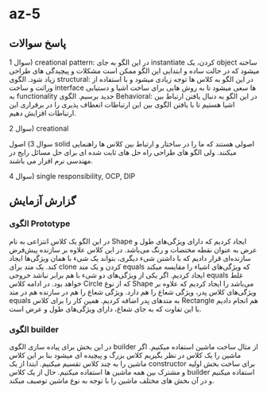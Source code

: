 # az-5
## پاسخ سوالات
سوال 1) creational pattern: در این الگو به جای instantiate کردن، یک object ساخته میشود که در حالت ساده و ابتدایی این الگو ممکن است مشکلات و پیچیدگی های طراحی زیاد شود.
الگوی structural: در این الگو به کلاس ها توجه زیادی میشود و با استفاده از وراثت و ساخت interface ها سعی میشود تا به روش هایی برای ساخت اشیا و دستیابی به functionality جدید برسیم.
الگوی Behavioral: در این الگو به دنبال یافتن ارتباط بین اشیا هستیم تا با یافتن الگوی بین این ارتباطات انعطاف پذیری را در برقراری این ارتباطات افزایش دهیم.

سوال 2) creational

سوال 3) اصول solid اصولی هستند که ما را در ساختار و ارتباط بین کلاس ها راهنمایی میکنند. ولی الگو های طراحی راه حل های ثابت شده ای برای حل مسائل رایج در مهندسی نرم افزار می باشند.

سوال 4) single responsibility, OCP, DIP

## گزارش آزمایش
### الگوی Prototype
در این الگو یک کلاس انتزاعی به نام Shape ایجاد کردیم که دارای ویژگی‌های طول و عرض به عنوان نقطه مختصات و رنگ می‌باشد.
در این کلاس علاوه بر سازنده پیش‌فرض سازنده‌ای قرار دادیم که با داشتن شیء دیگری، بتواند یک شیء با همان ویژگی‌ها ایجاد کند. یک متد برای clone کردن و یک متد equals که ویژگی‌های اشیاء را مقایسه میکند ایجاد کردیم. اگر یکی از ویژگی‌های دو شیء با هم برابر نباشد خروجی equals غلط خواهد بود.
در ادامه کلاس Circle که از نوع Shape می‌باشد را ایجاد کردیم که علاوه بر ویژگی‌های کلاس پدر، ویژگی شعاع را هم دارد.
ویژگی شعاع را هم در سازنده هم در متد equals به متدهای پدر اضافه کردیم.
همین کار را برای کلاس Rectangle هم انجام دادیم با این تفاوت که به جای شعاع، دارای ویژگی‌های طول و عرض است.

### الگوی builder
در این بخش برای پیاده سازی الگوی builder از مثال ساخت ماشین استفاده میکنیم. اگر ماشین را یک کلاس در نظر بگیریم کلاس بزرگ و پیچیده ای میشود بنا بر این کلاس ماشین را به چند کلاس تقسیم میکنیم. ابتدا از یک constructor برای ساخت بخش اولیه و مشترک بین همه ماشین ها استفاده میکنیم. حال از یک کلاس builder استفاده میکنیم و در آن بخش های مختلف ماشین را با توجه به نوع ماشین توصیف میکند.
